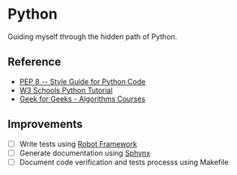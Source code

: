 # Python

Guiding myself through the hidden path of Python.

## Reference

 * [PEP 8 -- Style Guide for Python Code](https://www.python.org/dev/peps/pep-0008/)
 * [W3 Schools Python Tutorial](https://www.w3schools.com/python/)
 * [Geek for Geeks - Algorithms Courses](https://www.geeksforgeeks.org)

## Improvements

 * [ ] Write tests using [Robot Framework](robotframework.org/)
 * [ ] Generate documentation using [Sphynx](https://www.sphinx-doc.org/en/master/)
 * [ ] Document code verification and tests processs using Makefile

